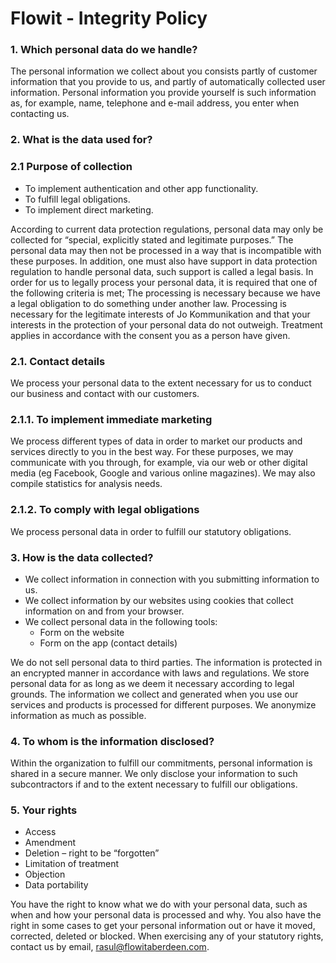 # Flowit - Integrity Policy

### 1. Which personal data do we handle?

The personal information we collect about you consists partly of customer information that you provide to us, and partly of automatically collected user information. Personal information you provide yourself is such information as, for example, name, telephone and e-mail address, you enter when contacting us.

### 2. What is the data used for?

### 2.1 Purpose of collection

- To implement authentication and other app functionality.
- To fulfill legal obligations.
- To implement direct marketing.

According to current data protection regulations, personal data may only be collected for “special, explicitly stated and legitimate purposes.” The personal data may then not be processed in a way that is incompatible with these purposes. In addition, one must also have support in data protection regulation to handle personal data, such support is called a legal basis.
In order for us to legally process your personal data, it is required that one of the following criteria is met;
The processing is necessary because we have a legal obligation to do something under another law.
Processing is necessary for the legitimate interests of Jo Kommunikation and that your interests in the protection of your personal data do not outweigh.
Treatment applies in accordance with the consent you as a person have given.

### 2.1. Contact details

We process your personal data to the extent necessary for us to conduct our business and contact with our customers.

### 2.1.1. To implement immediate marketing

We process different types of data in order to market our products and services directly to you in the best way. For these purposes, we may communicate with you through, for example, via our web or other digital media (eg Facebook, Google and various online magazines). We may also compile statistics for analysis needs.

### 2.1.2. To comply with legal obligations

We process personal data in order to fulfill our statutory obligations.

### 3. How is the data collected?

- We collect information in connection with you submitting information to us.
- We collect information by our websites using cookies that collect information on and from your browser.
- We collect personal data in the following tools:
    - Form on the website
    - Form on the app (contact details)

We do not sell personal data to third parties.
The information is protected in an encrypted manner in accordance with laws and regulations.
We store personal data for as long as we deem it necessary according to legal grounds. The information we collect and generated when you use our services and products is processed for different purposes. We anonymize information as much as possible.

### 4. To whom is the information disclosed?

Within the organization to fulfill our commitments, personal information is shared in a secure manner.
We only disclose your information to such subcontractors if and to the extent necessary to fulfill our obligations.

### 5. Your rights
- Access
- Amendment
- Deletion – right to be “forgotten”
- Limitation of treatment
- Objection
- Data portability

You have the right to know what we do with your personal data, such as when and how your personal data is processed and why. You also have the right in some cases to get your personal information out or have it moved, corrected, deleted or blocked.
When exercising any of your statutory rights, contact us by email, rasul@flowitaberdeen.com.

